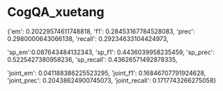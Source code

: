 # CogQA_xuetang

{'em': 0.20229574611748818, 'f1': 0.28453167784528083, 'prec': 0.2980000643066138, 'recall': 0.29234633104424973, 

'sp_em':0.087643484132343, 'sp_f1': 0.4436039958235459, 'sp_prec': 0.5225427380958236, 'sp_recall': 0.43626571492878335, 

'joint_em': 0.041188386225523295, 'joint_f1': 0.16846707791924628, 'joint_prec': 0.20438624900745073, 'joint_recall': 0.1717743266275058}
